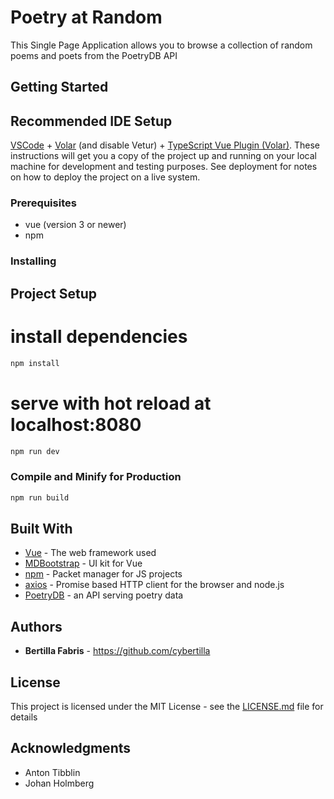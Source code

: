 # Poetry at Random

This Single Page Application allows you to browse a collection of random poems and poets from the PoetryDB API

## Getting Started

## Recommended IDE Setup

[VSCode](https://code.visualstudio.com/) + [Volar](https://marketplace.visualstudio.com/items?itemName=Vue.volar) (and disable Vetur) + [TypeScript Vue Plugin (Volar)](https://marketplace.visualstudio.com/items?itemName=Vue.vscode-typescript-vue-plugin).
These instructions will get you a copy of the project up and running on your local machine for development and testing purposes. See deployment for notes on how to deploy the project on a live system.

### Prerequisites

* vue (version 3 or newer)
* npm


### Installing

## Project Setup
# install dependencies

```sh
npm install
```

# serve with hot reload at localhost:8080

```sh
npm run dev
```


### Compile and Minify for Production

```sh
npm run build
```


## Built With

* [Vue](https://vuejs.org/) - The web framework used
* [MDBootstrap](https://vue.mdbootstrap.com/#/) - UI kit for Vue
* [npm](https://www.npmjs.com/) - Packet manager for JS projects
* [axios](https://axios-http.com/) - Promise based HTTP client for the browser and node.js
* [PoetryDB](https://poetrydb.org/index.html) - an API serving poetry data



## Authors

* **Bertilla Fabris** - https://github.com/cybertilla

## License

This project is licensed under the MIT License - see the [LICENSE.md](LICENSE.md) file for details

## Acknowledgments

* Anton Tibblin
* Johan Holmberg









